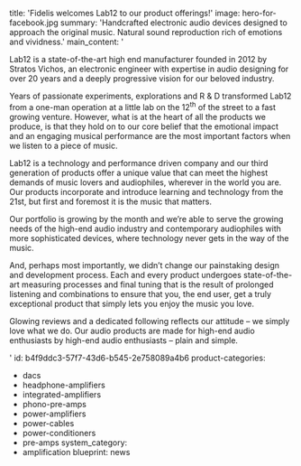 title: 'Fidelis welcomes Lab12 to our product offerings!'
image: hero-for-facebook.jpg
summary: 'Handcrafted electronic audio devices designed to approach the original music. Natural sound reproduction rich of emotions and vividness.'
main_content: '<p>Lab12 is a state-of-the-art high end manufacturer founded in 2012 by Stratos Vichos, an electronic engineer with expertise in audio designing for over 20 years and a deeply progressive vision for our beloved industry.</p><p>Years of passionate experiments, explorations and R &amp; D transformed Lab12 from a one-man operation at a little lab on the 12<sup>th</sup>&nbsp;of the street to a fast growing venture. However, what is at the heart of all the products we produce, is that they hold on to our core belief that the emotional impact and an engaging musical performance are the most important factors when we listen to a piece of music.</p><p>Lab12 is a technology and performance driven company and our third generation of products offer a unique value that can meet the highest demands of music lovers and audiophiles, wherever in the world you are. Our products incorporate and introduce learning and technology from the 21st, but first and foremost it is the music that matters.</p><p>Our portfolio is growing by the month and we’re able to serve the growing needs of the high-end audio industry and contemporary audiophiles with more sophisticated devices, where technology never gets in the way of the music.</p><p>And, perhaps most importantly, we didn’t change our painstaking design and development process. Each and every product undergoes state-of-the-art measuring processes and final tuning that is the result of prolonged listening and combinations to ensure that you, the end user, get a truly exceptional product that simply lets you enjoy the music you love.</p><p>Glowing reviews and a dedicated following reflects our attitude – we simply love what we do. Our audio products are made for high-end audio enthusiasts by high-end audio enthusiasts – plain and simple.</p>'
id: b4f9ddc3-57f7-43d6-b545-2e758089a4b6
product-categories:
  - dacs
  - headphone-amplifiers
  - integrated-amplifiers
  - phono-pre-amps
  - power-amplifiers
  - power-cables
  - power-conditioners
  - pre-amps
system_category:
  - amplification
blueprint: news
